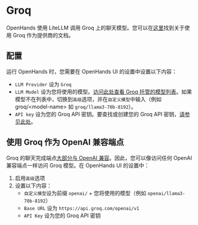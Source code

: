 # Groq

OpenHands 使用 LiteLLM 调用 Groq 上的聊天模型。您可以在[这里](https://docs.litellm.ai/docs/providers/groq)找到关于使用 Groq 作为提供商的文档。

## 配置

运行 OpenHands 时，您需要在 OpenHands UI 的设置中设置以下内容：
- `LLM Provider` 设为 `Groq`
- `LLM Model` 设为您将使用的模型。[访问此处查看 Groq 托管的模型列表](https://console.groq.com/docs/models)。如果模型不在列表中，切换到`高级`选项，并在`自定义模型`中输入（例如 groq/&lt;model-name&gt; 如 `groq/llama3-70b-8192`）。
- `API key` 设为您的 Groq API 密钥。要查找或创建您的 Groq API 密钥，[请参见此处](https://console.groq.com/keys)。

## 使用 Groq 作为 OpenAI 兼容端点

Groq 的聊天完成端点[大部分与 OpenAI 兼容](https://console.groq.com/docs/openai)。因此，您可以像访问任何 OpenAI 兼容端点一样访问 Groq 模型。在 OpenHands UI 的设置中：
1. 启用`高级`选项
2. 设置以下内容：
   - `自定义模型`设为前缀 `openai/` + 您将使用的模型（例如 `openai/llama3-70b-8192`）
   - `Base URL` 设为 `https://api.groq.com/openai/v1`
   - `API Key` 设为您的 Groq API 密钥
